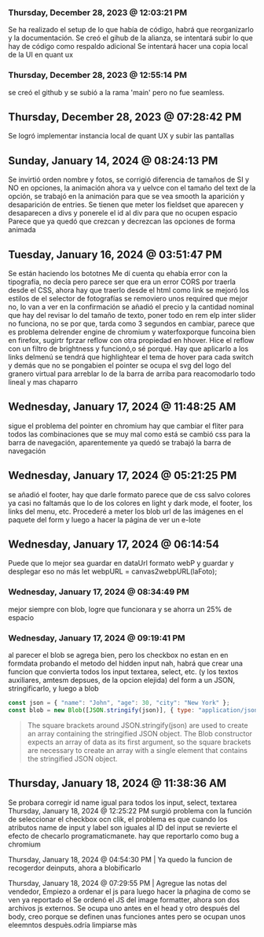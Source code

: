 ### Thursday, December 28, 2023 @ 12:03:21 PM

Se ha realizado el setup de lo que había de código, habrá que reorganizarlo y la documentación.
Se creó el gihub de la alianza, se intentará subir lo que hay de código como respaldo adicional
Se intentará hacer una copia local de la UI en quant ux 

### Thursday, December 28, 2023 @ 12:55:14 PM

se creó el github y se subió a la rama 'main' pero no fue seamless.

## Thursday, December 28, 2023 @ 07:28:42 PM

Se logró implementar instancia local de quant UX y subir las pantallas

## Sunday, January 14, 2024 @ 08:24:13 PM

Se invirtió orden nombre y fotos, se corrigió diferencia de tamaños de SI y NO en opciones, la animación ahora va y uelvce con el tamaño del text de la opción, se trabajó en la animación para que se vea smooth la aparición y desaparición de entries.
Se tienen que meter los fieldset que aparecen y desaparecen a divs y ponerele el id al div para que no ocupen espacio
Parece que ya quedó que crezcan y decrezcan las opciones de forma animada

## Tuesday, January 16, 2024 @ 03:51:47 PM

Se están haciendo los bototnes
Me dí cuenta qu ehabía error con la tipografía, no decía pero parece ser que era un error CORS por traerla desde el CSS, ahora hay que traerlo desde el html como link
se mejoró los estilos de el selector de fotografías
se removiero unos required que mejor no, lo van a ver en la confirmación
se añadió el precio y la cantidad nominal que hay del 
revisar lo del tamaño de texto, poner todo en rem
elp inter slider no funciona, no se por que, tarda como 3 segundos en cambiar, parece que es problema delrender engine de chromium y waterfoxporque funcoina bien en firefox, sugirtr fprzar reflow con otra propiedad en hhover. Hice el reflow con un filtro de brightness y funcionó,o sé porqué. Hay que aplicarlo a los links delmenú
se tendrá que highlightear el tema de hover para cada switch y demás que no se pongabien el pointer
se ocupa el svg del logo del granero virtual para arreblar lo de la barra de arriba para reacomodarlo todo lineal y mas chaparro


## Wednesday, January 17, 2024 @ 11:48:25 AM

sigue el problema del pointer en chromium 
hay que cambiar el fliter para todos las combinaciones que se muy mal como está
se cambió css para la barra de navegación, aparentemente ya quedó
se trabajó la barra de navegación

## Wednesday, January 17, 2024 @ 05:21:25 PM
se añadió el footer, hay que darle formato
parece que de css salvo colores ya casi no faltamás que lo de los colores en light y dark mode, el footer, los links del menu, etc.
Procederé a meter los blob url de las imágenes en el paquete del form y luego a hacer la página de ver un e-lote
## Wednesday, January 17, 2024 @ 06:14:54 
Puede que lo mejor sea guardar en dataUrl formato webP y guardar y desplegar eso no más let webpURL = canvas2webpURL(laFoto);

### Wednesday, January 17, 2024 @ 08:34:49 PM
mejor siempre con blob, logre que funcionara y se ahorra un 25% de espacio

### Wednesday, January 17, 2024 @ 09:19:41 PM
al parecer el blob se agrega bien, pero los checkbox no estan en en formdata
probando el metodo del hidden input
nah, habrá que crear una funcion que convierta todos los input textarea, select, etc. (y los textos auxiliares, amtesm depsues, de la opcion elejida) del form a un JSON, stringificarlo, y luego a blob

```js
const json = { "name": "John", "age": 30, "city": "New York" };
const blob = new Blob([JSON.stringify(json)], { type: "application/json" });

```

>The square brackets around JSON.stringify(json) are used to create an array containing the stringified JSON object. The Blob constructor expects an array of data as its first argument, so the square brackets are necessary to create an array with a single element that contains the stringified JSON object.

## Thursday, January 18, 2024 @ 11:38:36 AM
Se probara corregir id name igual para todos los input, select, textarea
Thursday, January 18, 2024 @ 12:25:22 PM surgió problema con la función de seleccionar el checkbox ocn clik, el problema es que cuando los atributos name de input y label son iguales al ID del input se revierte el efecto de checarlo programaticmanete. hay que reportarlo como bug a chromium

Thursday, January 18, 2024 @ 04:54:30 PM | Ya quedo la funcion de recogerdor deinputs, ahora a blobificarlo

Thursday, January 18, 2024 @ 07:29:55 PM | Agregue las notas del vendedor, Empiezo a ordenar el js para luego hacer la pñagina de como se ven ya reportado el 
Se ordenó el JS del image formatter, ahora son dos archivos js externos. Se ocupa uno antes en el head y otro después del body, creo porque se definen unas funciones antes pero se ocupan unos eleemntos despuès.odría limpiarse màs